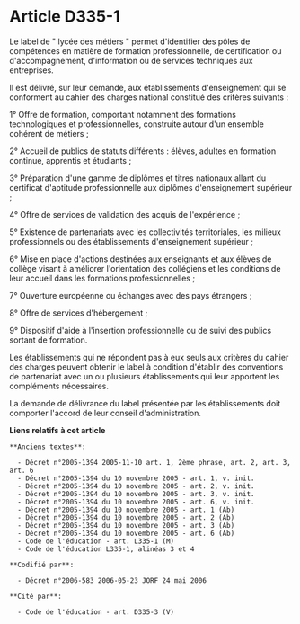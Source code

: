 # Article D335-1

Le label de " lycée des métiers " permet d'identifier des pôles de compétences en matière de formation professionnelle, de
certification ou d'accompagnement, d'information ou de services techniques aux entreprises.

Il est délivré, sur leur demande, aux établissements d'enseignement qui se conforment au cahier des charges national
constitué des critères suivants :

1° Offre de formation, comportant notamment des formations technologiques et professionnelles, construite autour d'un
ensemble cohérent de métiers ;

2° Accueil de publics de statuts différents : élèves, adultes en formation continue, apprentis et étudiants ;

3° Préparation d'une gamme de diplômes et titres nationaux allant du certificat d'aptitude professionnelle aux diplômes
d'enseignement supérieur ;

4° Offre de services de validation des acquis de l'expérience ;

5° Existence de partenariats avec les collectivités territoriales, les milieux professionnels ou des établissements
d'enseignement supérieur ;

6° Mise en place d'actions destinées aux enseignants et aux élèves de collège visant à améliorer l'orientation des collégiens
et les conditions de leur accueil dans les formations professionnelles ;

7° Ouverture européenne ou échanges avec des pays étrangers ;

8° Offre de services d'hébergement ;

9° Dispositif d'aide à l'insertion professionnelle ou de suivi des publics sortant de formation.

Les établissements qui ne répondent pas à eux seuls aux critères du cahier des charges peuvent obtenir le label à condition
d'établir des conventions de partenariat avec un ou plusieurs établissements qui leur apportent les compléments nécessaires.

La demande de délivrance du label présentée par les établissements doit comporter l'accord de leur conseil d'administration.

**Liens relatifs à cet article**

	**Anciens textes**:

	  - Décret n°2005-1394 2005-11-10 art. 1, 2ème phrase, art. 2, art. 3, art. 6
	  - Décret n°2005-1394 du 10 novembre 2005 - art. 1, v. init.
	  - Décret n°2005-1394 du 10 novembre 2005 - art. 2, v. init.
	  - Décret n°2005-1394 du 10 novembre 2005 - art. 3, v. init.
	  - Décret n°2005-1394 du 10 novembre 2005 - art. 6, v. init.
	  - Décret n°2005-1394 du 10 novembre 2005 - art. 1 (Ab)
	  - Décret n°2005-1394 du 10 novembre 2005 - art. 2 (Ab)
	  - Décret n°2005-1394 du 10 novembre 2005 - art. 3 (Ab)
	  - Décret n°2005-1394 du 10 novembre 2005 - art. 6 (Ab)
	  - Code de l'éducation - art. L335-1 (M)
	  - Code de l'éducation L335-1, alinéas 3 et 4

	**Codifié par**:

	  - Décret n°2006-583 2006-05-23 JORF 24 mai 2006

	**Cité par**:

	  - Code de l'éducation - art. D335-3 (V)
